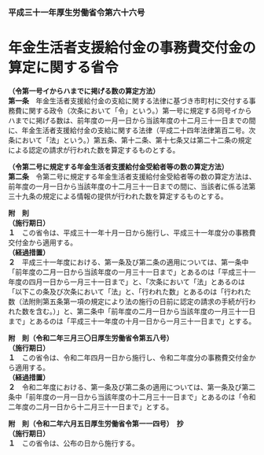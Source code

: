 ### 平成三十一年厚生労働省令第六十六号  
# 年金生活者支援給付金の事務費交付金の算定に関する省令  
  
**（令第一号イからハまでに掲げる数の算定方法）**  
**第一条**　年金生活者支援給付金の支給に関する法律に基づき市町村に交付する事務費に関する政令（次条において「令」という。）第一号に規定する同号イからハまでに掲げる数は、前年度の一月一日から当該年度の十二月三十一日までの間に、年金生活者支援給付金の支給に関する法律（平成二十四年法律第百二号。次条において「法」という。）第五条、第十二条、第十七条又は第二十二条の規定による認定の請求が行われた数を算定するものとする。  
  
**（令第二号に規定する年金生活者支援給付金受給者等の数の算定方法）**  
**第二条**　令第二号に規定する年金生活者支援給付金受給者等の数の算定方法は、前年度の一月一日から当該年度の十二月三十一日までの間に、当該者に係る法第三十九条の規定による情報の提供が行われた数を算定するものとする。  
  
**附　則**  
**（施行期日）**  
**１**　この省令は、平成三十一年十月一日から施行し、平成三十一年度分の事務費交付金から適用する。  
**（経過措置）**  
**２**　平成三十一年度における、第一条及び第二条の適用については、第一条中「前年度の二月一日から当該年度の一月三十一日まで」とあるのは「平成三十一年度の四月一日から一月三十一日まで」と、「次条において「法」とあるのは「以下この条及び次条において「法」と、「行われた数」とあるのは「行われた数（法附則第五条第一項の規定により法の施行の日前に認定の請求の手続が行われた数を含む。）」と、第二条中「前年度の二月一日から当該年度の一月三十一日まで」とあるのは「平成三十一年度の十月一日から一月三十一日まで」とする。  
  
**附　則（令和二年三月三〇日厚生労働省令第五八号）**  
**（施行期日）**  
**１**　この省令は、令和二年四月一日から施行し、令和二年度分の事務費交付金から適用する。  
**（経過措置）**  
**２**　令和二年度における、第一条及び第二条の適用については、第一条及び第二条中「前年度の一月一日から当該年度の十二月三十一日まで」とあるのは「令和二年度の二月一日から十二月三十一日まで」とする。  
  
**附　則（令和二年六月五日厚生労働省令第一一四号）　抄**  
**（施行期日）**  
**１**　この省令は、公布の日から施行する。  
  
